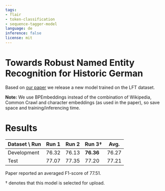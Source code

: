 ```yaml
---
tags:
- flair
- token-classification
- sequence-tagger-model
language: de
inference: false
license: mit
---
```


# Towards Robust Named Entity Recognition for Historic German

Based on [our paper](https://www.aclweb.org/anthology/W19-4312/)
we release a new model trained on the LFT dataset.

**Note:** We use BPEmbeddings instead of the combination of
Wikipedia, Common Crawl and character embeddings (as used in the paper),
so save space and training/inferencing time.

# Results

| Dataset \ Run | Run 1 | Run 2 | Run 3†    | Avg.
| ------------- | ----- | ----- | --------- | ------------
| Development   | 76.32 | 76.13 | **76.36** | 76.27
| Test          | 77.07 | 77.35 | 77.20     | 77.21

Paper reported an averaged F1-score of 77.51.

† denotes that this model is selected for upload.

